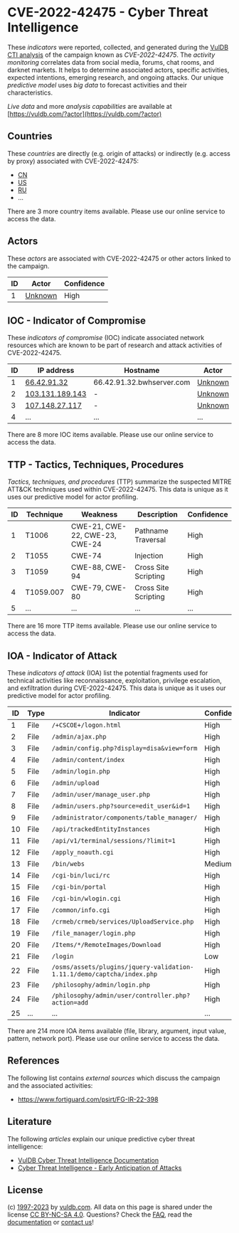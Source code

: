 # CVE-2022-42475 - Cyber Threat Intelligence

These _indicators_ were reported, collected, and generated during the [VulDB CTI analysis](https://vuldb.com/?kb.cti) of the campaign known as _CVE-2022-42475_. The _activity monitoring_ correlates data from social media, forums, chat rooms, and darknet markets. It helps to determine associated actors, specific activities, expected intentions, emerging research, and ongoing attacks. Our unique _predictive model_ uses _big data_ to forecast activities and their characteristics.

_Live data_ and more _analysis capabilities_ are available at [https://vuldb.com/?actor](https://vuldb.com/?actor)

## Countries

These _countries_ are directly (e.g. origin of attacks) or indirectly (e.g. access by proxy) associated with CVE-2022-42475:

* [CN](https://vuldb.com/?country.cn)
* [US](https://vuldb.com/?country.us)
* [RU](https://vuldb.com/?country.ru)
* ...

There are 3 more country items available. Please use our online service to access the data.

## Actors

These _actors_ are associated with CVE-2022-42475 or other actors linked to the campaign.

ID | Actor | Confidence
-- | ----- | ----------
1 | [Unknown](https://vuldb.com/?actor.unknown) | High

## IOC - Indicator of Compromise

These _indicators of compromise_ (IOC) indicate associated network resources which are known to be part of research and attack activities of CVE-2022-42475.

ID | IP address | Hostname | Actor | Confidence
-- | ---------- | -------- | ----- | ----------
1 | [66.42.91.32](https://vuldb.com/?ip.66.42.91.32) | 66.42.91.32.bwhserver.com | [Unknown](https://vuldb.com/?actor.unknown) | High
2 | [103.131.189.143](https://vuldb.com/?ip.103.131.189.143) | - | [Unknown](https://vuldb.com/?actor.unknown) | High
3 | [107.148.27.117](https://vuldb.com/?ip.107.148.27.117) | - | [Unknown](https://vuldb.com/?actor.unknown) | High
4 | ... | ... | ... | ...

There are 8 more IOC items available. Please use our online service to access the data.

## TTP - Tactics, Techniques, Procedures

_Tactics, techniques, and procedures_ (TTP) summarize the suspected MITRE ATT&CK techniques used within CVE-2022-42475. This data is unique as it uses our predictive model for actor profiling.

ID | Technique | Weakness | Description | Confidence
-- | --------- | -------- | ----------- | ----------
1 | T1006 | CWE-21, CWE-22, CWE-23, CWE-24 | Pathname Traversal | High
2 | T1055 | CWE-74 | Injection | High
3 | T1059 | CWE-88, CWE-94 | Cross Site Scripting | High
4 | T1059.007 | CWE-79, CWE-80 | Cross Site Scripting | High
5 | ... | ... | ... | ...

There are 16 more TTP items available. Please use our online service to access the data.

## IOA - Indicator of Attack

These _indicators of attack_ (IOA) list the potential fragments used for technical activities like reconnaissance, exploitation, privilege escalation, and exfiltration during CVE-2022-42475. This data is unique as it uses our predictive model for actor profiling.

ID | Type | Indicator | Confidence
-- | ---- | --------- | ----------
1 | File | `/+CSCOE+/logon.html` | High
2 | File | `/admin/ajax.php` | High
3 | File | `/admin/config.php?display=disa&view=form` | High
4 | File | `/admin/content/index` | High
5 | File | `/admin/login.php` | High
6 | File | `/admin/upload` | High
7 | File | `/admin/user/manage_user.php` | High
8 | File | `/admin/users.php?source=edit_user&id=1` | High
9 | File | `/administrator/components/table_manager/` | High
10 | File | `/api/trackedEntityInstances` | High
11 | File | `/api/v1/terminal/sessions/?limit=1` | High
12 | File | `/apply_noauth.cgi` | High
13 | File | `/bin/webs` | Medium
14 | File | `/cgi-bin/luci/rc` | High
15 | File | `/cgi-bin/portal` | High
16 | File | `/cgi-bin/wlogin.cgi` | High
17 | File | `/common/info.cgi` | High
18 | File | `/crmeb/crmeb/services/UploadService.php` | High
19 | File | `/file_manager/login.php` | High
20 | File | `/Items/*/RemoteImages/Download` | High
21 | File | `/login` | Low
22 | File | `/osms/assets/plugins/jquery-validation-1.11.1/demo/captcha/index.php` | High
23 | File | `/philosophy/admin/login.php` | High
24 | File | `/philosophy/admin/user/controller.php?action=add` | High
25 | ... | ... | ...

There are 214 more IOA items available (file, library, argument, input value, pattern, network port). Please use our online service to access the data.

## References

The following list contains _external sources_ which discuss the campaign and the associated activities:

* https://www.fortiguard.com/psirt/FG-IR-22-398

## Literature

The following _articles_ explain our unique predictive cyber threat intelligence:

* [VulDB Cyber Threat Intelligence Documentation](https://vuldb.com/?kb.cti)
* [Cyber Threat Intelligence - Early Anticipation of Attacks](https://www.scip.ch/en/?labs.20201022)

## License

(c) [1997-2023](https://vuldb.com/?kb.changelog) by [vuldb.com](https://vuldb.com/?kb.about). All data on this page is shared under the license [CC BY-NC-SA 4.0](https://creativecommons.org/licenses/by-nc-sa/4.0/). Questions? Check the [FAQ](https://vuldb.com/?kb.faq), read the [documentation](https://vuldb.com/?kb) or [contact us](https://vuldb.com/?contact)!
